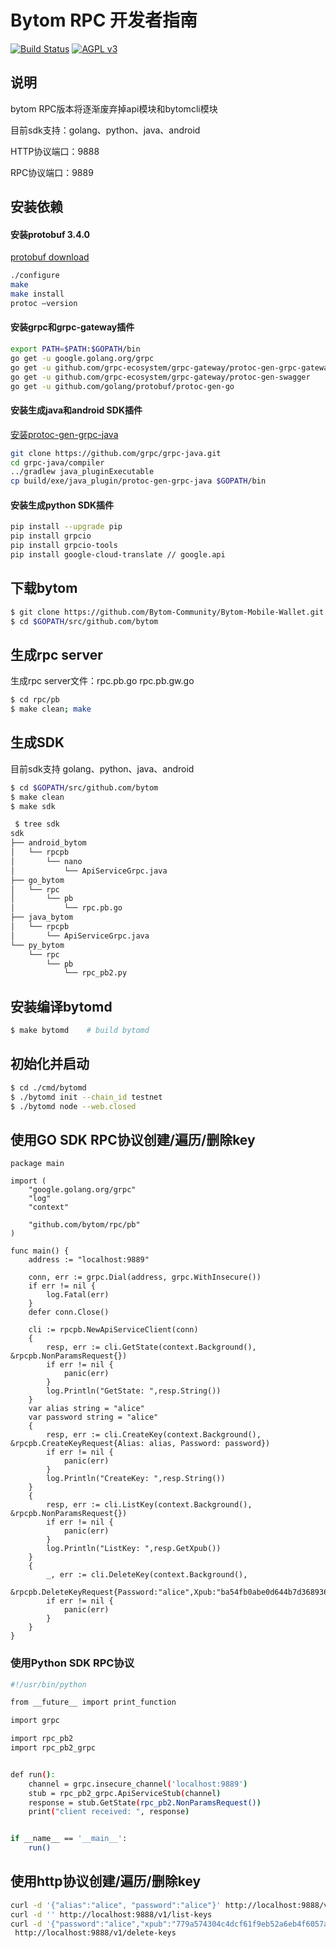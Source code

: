 Bytom RPC 开发者指南
===============
[![Build Status](https://travis-ci.org/Bytom/bytom.svg)](https://travis-ci.org/Bytom/bytom)
[![AGPL v3](https://img.shields.io/badge/license-AGPL%20v3-brightgreen.svg)](./LICENSE)

## 说明
bytom RPC版本将逐渐废弃掉api模块和bytomcli模块

目前sdk支持：golang、python、java、android

HTTP协议端口：9888

RPC协议端口：9889

## 安装依赖
#### 安装protobuf 3.4.0
[protobuf download](https://github.com/google/protobuf/releases)
``` bash
./configure
make
make install
protoc —version
```

#### 安装grpc和grpc-gateway插件
``` bash
export PATH=$PATH:$GOPATH/bin
go get -u google.golang.org/grpc
go get -u github.com/grpc-ecosystem/grpc-gateway/protoc-gen-grpc-gateway
go get -u github.com/grpc-ecosystem/grpc-gateway/protoc-gen-swagger
go get -u github.com/golang/protobuf/protoc-gen-go
```

#### 安装生成java和android SDK插件
[安装protoc-gen-grpc-java](https://github.com/grpc/grpc-java/tree/master/compiler)
``` bash
git clone https://github.com/grpc/grpc-java.git
cd grpc-java/compiler
../gradlew java_pluginExecutable
cp build/exe/java_plugin/protoc-gen-grpc-java $GOPATH/bin
```

#### 安装生成python SDK插件
``` bash
pip install --upgrade pip
pip install grpcio
pip install grpcio-tools
pip install google-cloud-translate // google.api
```

## 下载bytom
``` bash
$ git clone https://github.com/Bytom-Community/Bytom-Mobile-Wallet.git $GOPATH/src/github.com/bytom
$ cd $GOPATH/src/github.com/bytom
```


## 生成rpc server
生成rpc server文件：rpc.pb.go rpc.pb.gw.go
``` bash
$ cd rpc/pb
$ make clean; make
```

## 生成SDK
目前sdk支持 golang、python、java、android
``` bash
$ cd $GOPATH/src/github.com/bytom
$ make clean
$ make sdk
```

``` bash
 $ tree sdk
sdk
├── android_bytom
│   └── rpcpb
│       └── nano
│           └── ApiServiceGrpc.java
├── go_bytom
│   └── rpc
│       └── pb
│           └── rpc.pb.go
├── java_bytom
│   └── rpcpb
│       └── ApiServiceGrpc.java
└── py_bytom
    └── rpc
        └── pb
            └── rpc_pb2.py
```

## 安装编译bytomd
``` bash
$ make bytomd    # build bytomd
```

## 初始化并启动

```bash
$ cd ./cmd/bytomd
$ ./bytomd init --chain_id testnet
$ ./bytomd node --web.closed
```

## 使用GO SDK RPC协议创建/遍历/删除key
``` golang
package main

import (
	"google.golang.org/grpc"
	"log"
	"context"

	"github.com/bytom/rpc/pb"
)

func main() {
	address := "localhost:9889"

	conn, err := grpc.Dial(address, grpc.WithInsecure())
	if err != nil {
		log.Fatal(err)
	}
	defer conn.Close()

	cli := rpcpb.NewApiServiceClient(conn)
	{
		resp, err := cli.GetState(context.Background(), &rpcpb.NonParamsRequest{})
		if err != nil {
			panic(err)
		}
		log.Println("GetState: ",resp.String())
	}
	var alias string = "alice"
	var password string = "alice"
	{
		resp, err := cli.CreateKey(context.Background(), &rpcpb.CreateKeyRequest{Alias: alias, Password: password})
		if err != nil {
			panic(err)
		}
		log.Println("CreateKey: ",resp.String())
	}
	{
		resp, err := cli.ListKey(context.Background(), &rpcpb.NonParamsRequest{})
		if err != nil {
			panic(err)
		}
		log.Println("ListKey: ",resp.GetXpub())
	}
	{
		_, err := cli.DeleteKey(context.Background(),
			&rpcpb.DeleteKeyRequest{Password:"alice",Xpub:"ba54fb0abe0d644b7d368936dcde425a268a8c3e3d90adeefdf0852aecb26a5a945e4800dc34712ec5393a4e65defa441361832c51d2f905d89b31d0f8b453c6"})
		if err != nil {
			panic(err)
		}
	}
}

```

### 使用Python SDK RPC协议
``` bash
#!/usr/bin/python

from __future__ import print_function

import grpc

import rpc_pb2
import rpc_pb2_grpc


def run():
    channel = grpc.insecure_channel('localhost:9889')
    stub = rpc_pb2_grpc.ApiServiceStub(channel)
    response = stub.GetState(rpc_pb2.NonParamsRequest())
    print("client received: ", response)


if __name__ == '__main__':
    run()
```

## 使用http协议创建/遍历/删除key
``` bash
curl -d '{"alias":"alice", "password":"alice"}' http://localhost:9888/v1/create-key
curl -d '' http://localhost:9888/v1/list-keys
curl -d '{"password":"alice","xpub":"779a574304c4dcf61f9eb52a6eb4f6057a60c400190f2790d1af30caafd385424a4bcc8f87166dd32ec9366d04cf00b0e30930549fb9559db48945bf58de62d6"}' \
 http://localhost:9888/v1/delete-keys
```
